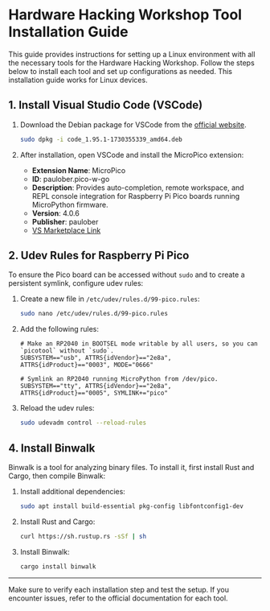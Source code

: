 # Hardware Hacking Workshop Tool Installation Guide

This guide provides instructions for setting up a Linux environment with all the necessary tools for the Hardware Hacking Workshop. Follow the steps below to install each tool and set up configurations as needed.
This installation guide works for Linux devices.

## 1. Install Visual Studio Code (VSCode)

1. Download the Debian package for VSCode from the [official website](https://code.visualstudio.com/sha/download?build=stable&os=linux-deb-x64).

    ```bash
    sudo dpkg -i code_1.95.1-1730355339_amd64.deb
    ```

2. After installation, open VSCode and install the MicroPico extension:

    - **Extension Name**: MicroPico
    - **ID**: paulober.pico-w-go
    - **Description**: Provides auto-completion, remote workspace, and REPL console integration for Raspberry Pi Pico boards running MicroPython firmware.
    - **Version**: 4.0.6
    - **Publisher**: paulober
    - [VS Marketplace Link](https://marketplace.visualstudio.com/items?itemName=paulober.pico-w-go)

## 2. Udev Rules for Raspberry Pi Pico

To ensure the Pico board can be accessed without `sudo` and to create a persistent symlink, configure udev rules:

1. Create a new file in `/etc/udev/rules.d/99-pico.rules`:

    ```bash
    sudo nano /etc/udev/rules.d/99-pico.rules
    ```

2. Add the following rules:

    ```udev
    # Make an RP2040 in BOOTSEL mode writable by all users, so you can `picotool` without `sudo`.
    SUBSYSTEM=="usb", ATTRS{idVendor}=="2e8a", ATTRS{idProduct}=="0003", MODE="0666"

    # Symlink an RP2040 running MicroPython from /dev/pico.
    SUBSYSTEM=="tty", ATTRS{idVendor}=="2e8a", ATTRS{idProduct}=="0005", SYMLINK+="pico"
    ```

3. Reload the udev rules:

    ```bash
    sudo udevadm control --reload-rules
    ```

## 4. Install Binwalk

Binwalk is a tool for analyzing binary files. To install it, first install Rust and Cargo, then compile Binwalk:

1. Install additional dependencies:

    ```bash
    sudo apt install build-essential pkg-config libfontconfig1-dev
    ```

2. Install Rust and Cargo:

    ```bash
    curl https://sh.rustup.rs -sSf | sh
    ```

3. Install Binwalk:

    ```bash
    cargo install binwalk
    ```

---
Make sure to verify each installation step and test the setup. If you encounter issues, refer to the official documentation for each tool.